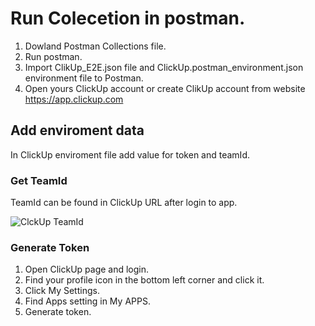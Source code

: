 # Run Colecetion in postman. 

1. Dowland Postman Collections file.
2. Run postman.
3. Import ClikUp_E2E.json file and ClickUp.postman_environment.json environment file to Postman.
4. Open yours ClickUp account or create ClikUp account from website https://app.clickup.com 

## Add enviroment data 

In ClickUp enviroment file add value for token and teamId.

### Get TeamId
TeamId can be found in ClickUp URL after login to app.

![ClckUp TeamId](https://github.com/user-attachments/assets/7a95cf90-082e-4f60-b1a8-0f7b782b7a77)

### Generate Token 

1. Open ClickUp page and login.
2. Find your profile icon in the bottom left corner and click it. 
3. Click My Settings.
4. Find Apps setting in My APPS.
5. Generate token. 

